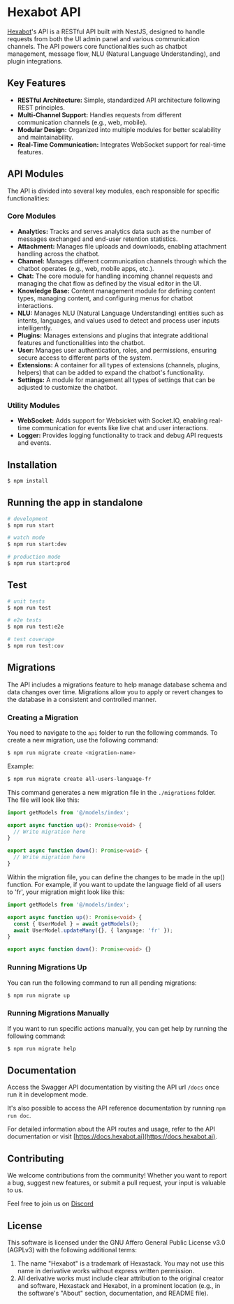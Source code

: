 # Hexabot API

[Hexabot](https://hexabot.ai/)'s API is a RESTful API built with NestJS, designed to handle requests from both the UI admin panel and various communication channels. The API powers core functionalities such as chatbot management, message flow, NLU (Natural Language Understanding), and plugin integrations.

## Key Features

- **RESTful Architecture:** Simple, standardized API architecture following REST principles.
- **Multi-Channel Support:** Handles requests from different communication channels (e.g., web, mobile).
- **Modular Design:** Organized into multiple modules for better scalability and maintainability.
- **Real-Time Communication:** Integrates WebSocket support for real-time features.

## API Modules

The API is divided into several key modules, each responsible for specific functionalities:

### Core Modules

- **Analytics:** Tracks and serves analytics data such as the number of messages exchanged and end-user retention statistics.
- **Attachment:** Manages file uploads and downloads, enabling attachment handling across the chatbot.
- **Channel:** Manages different communication channels through which the chatbot operates (e.g., web, mobile apps, etc.).
- **Chat:** The core module for handling incoming channel requests and managing the chat flow as defined by the visual editor in the UI.
- **Knowledge Base:** Content management module for defining content types, managing content, and configuring menus for chatbot interactions.
- **NLU:** Manages NLU (Natural Language Understanding) entities such as intents, languages, and values used to detect and process user inputs intelligently.
- **Plugins:** Manages extensions and plugins that integrate additional features and functionalities into the chatbot.
- **User:** Manages user authentication, roles, and permissions, ensuring secure access to different parts of the system.
- **Extensions:** A container for all types of extensions (channels, plugins, helpers) that can be added to expand the chatbot's functionality.
- **Settings:** A module for management all types of settings that can be adjusted to customize the chatbot.

### Utility Modules

- **WebSocket:** Adds support for Websicket with Socket.IO, enabling real-time communication for events like live chat and user interactions.
- **Logger:** Provides logging functionality to track and debug API requests and events.

## Installation

```bash
$ npm install
```

## Running the app in standalone

```bash
# development
$ npm run start

# watch mode
$ npm run start:dev

# production mode
$ npm run start:prod
```

## Test

```bash
# unit tests
$ npm run test

# e2e tests
$ npm run test:e2e

# test coverage
$ npm run test:cov
```

## Migrations

The API includes a migrations feature to help manage database schema and data changes over time. Migrations allow you to apply or revert changes to the database in a consistent and controlled manner.

### Creating a Migration

You need to navigate to the `api` folder to run the following commands.
To create a new migration, use the following command:

```bash
$ npm run migrate create <migration-name>
```

Example:

```bash
$ npm run migrate create all-users-language-fr
```

This command generates a new migration file in the `./migrations` folder. The file will look like this:

```typescript
import getModels from '@/models/index';

export async function up(): Promise<void> {
  // Write migration here
}

export async function down(): Promise<void> {
  // Write migration here
}
```

Within the migration file, you can define the changes to be made in the up() function. For example, if you want to update the language field of all users to 'fr', your migration might look like this:

```typescript
import getModels from '@/models/index';

export async function up(): Promise<void> {
  const { UserModel } = await getModels();
  await UserModel.updateMany({}, { language: 'fr' });
}

export async function down(): Promise<void> {}
```

### Running Migrations Up

You can run the following command to run all pending migrations:

```bash
$ npm run migrate up
```

### Running Migrations Manually

If you want to run specific actions manually, you can get help by running the following command:

```bash
$ npm run migrate help
```

## Documentation

Access the Swagger API documentation by visiting the API url `/docs` once run it in development mode.

It's also possible to access the API reference documentation by running `npm run doc`.

For detailed information about the API routes and usage, refer to the API documentation or visit [https://docs.hexabot.ai](https://docs.hexabot.ai).

## Contributing

We welcome contributions from the community! Whether you want to report a bug, suggest new features, or submit a pull request, your input is valuable to us.

Feel free to join us on [Discord](https://discord.gg/rNb9t2MFkG)

## License

This software is licensed under the GNU Affero General Public License v3.0 (AGPLv3) with the following additional terms:

1. The name "Hexabot" is a trademark of Hexastack. You may not use this name in derivative works without express written permission.
2. All derivative works must include clear attribution to the original creator and software, Hexastack and Hexabot, in a prominent location (e.g., in the software's "About" section, documentation, and README file).
